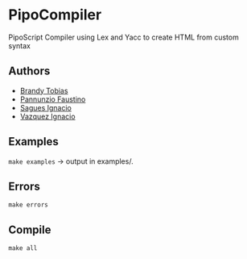 # PipoCompiler

PipoScript Compiler using Lex and Yacc to create HTML from custom syntax

## Authors

- [Brandy Tobias](https://github.com/tobiasbrandy)
- [Pannunzio Faustino](https://github.com/Fpannunzio)
- [Sagues Ignacio](https://github.com/isagues)
- [Vazquez Ignacio](https://github.com/igvazquez)

## Examples

`make examples` -> output in examples/.

## Errors

`make errors`

## Compile

`make all`
